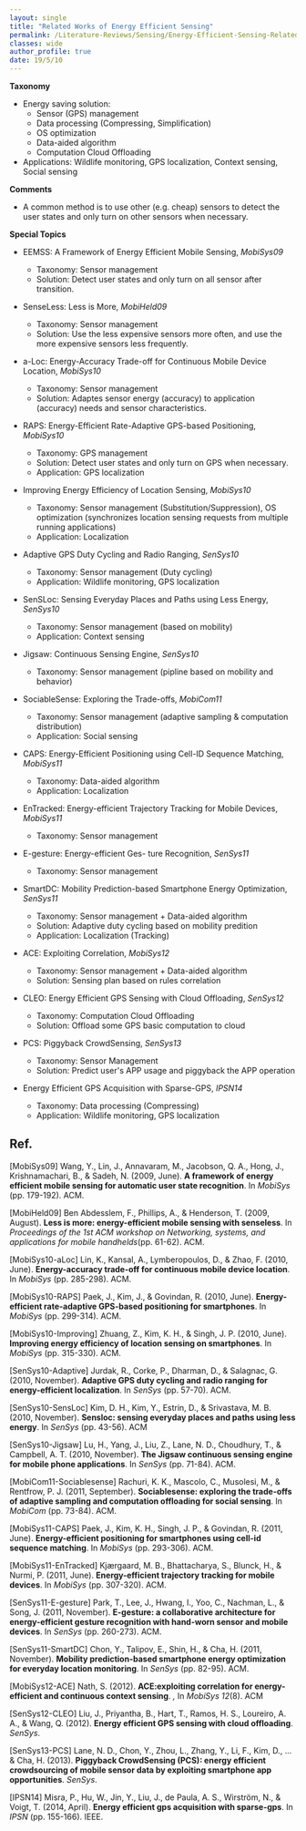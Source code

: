 ```yaml
---
layout: single
title: "Related Works of Energy Efficient Sensing"
permalink: /Literature-Reviews/Sensing/Energy-Efficient-Sensing-Related-Works/
classes: wide
author_profile: true
date: 19/5/10
---
```


**Taxonomy**

* Energy saving solution: 
  * Sensor (GPS) management
  * Data processing (Compressing, Simplification)
  * OS optimization
  * Data-aided algorithm
  * Computation Cloud Offloading
* Applications: Wildlife monitoring, GPS localization, Context sensing, Social sensing

**Comments**

* A common method is to use other (e.g. cheap) sensors to detect the user states and only turn on other sensors when necessary.

**Special Topics**

* EEMSS: A Framework of Energy Efficient Mobile Sensing, *MobiSys09*
  * Taxonomy: Sensor management
  * Solution: Detect user states and only turn on all sensor after transition.
* SenseLess: Less is More, *MobiHeld09*
  * Taxonomy: Sensor management
  * Solution: Use the less expensive sensors more often, and use the more expensive sensors less frequently. 
* a-Loc: Energy-Accuracy Trade-off for Continuous Mobile Device Location, *MobiSys10*
  * Taxonomy: Sensor management
  * Solution: Adaptes sensor energy (accuracy) to application (accuracy) needs and sensor characteristics.
* RAPS: Energy-Efficient Rate-Adaptive GPS-based Positioning, *MobiSys10*
  * Taxonomy: GPS management
  * Solution: Detect user states and only turn on GPS when necessary.
  * Application: GPS localization
* Improving Energy Efficiency of Location Sensing, *MobiSys10*
  * Taxonomy: Sensor management (Substitution/Suppression), OS optimization (synchronizes  location sensing requests from multiple running applications)
  * Application: Localization
* Adaptive GPS Duty Cycling and Radio Ranging, *SenSys10*
  * Taxonomy: Sensor management (Duty cycling)
  * Application: Wildlife monitoring, GPS localization
* SenSLoc: Sensing Everyday Places and Paths using Less Energy, *SenSys10*
  * Taxonomy: Sensor management (based on mobility)
  * Application: Context sensing
* Jigsaw: Continuous Sensing Engine, *SenSys10*
  * Taxonomy: Sensor management (pipline based on mobility and behavior)
* SociableSense: Exploring the Trade-offs, *MobiCom11*
  * Taxonomy: Sensor management (adaptive sampling & computation distribution)
  * Application: Social sensing
* CAPS: Energy-Efficient Positioning using Cell-ID Sequence Matching, *MobiSys11*
  * Taxonomy: Data-aided algorithm
  * Application: Localization
* EnTracked: Energy-efficient Trajectory Tracking for Mobile Devices, *MobiSys11*
  * Taxonomy: Sensor management
* E-gesture: Energy-efficient Ges- ture Recognition, *SenSys11*
  * Taxonomy: Sensor management
* SmartDC: Mobility Prediction-based Smartphone Energy Optimization, *SenSys11*
  * Taxonomy: Sensor management + Data-aided algorithm
  * Solution: Adaptive duty cycling based on mobility predition
  * Application: Localization (Tracking)
* ACE: Exploiting Correlation, *MobiSys12*
  * Taxonomy: Sensor management + Data-aided algorithm
  * Solution: Sensing plan based on rules correlation
* CLEO: Energy Efficient GPS Sensing with Cloud Offloading, *SenSys12*
  * Taxonomy: Computation Cloud Offloading
  * Solution: Offload some GPS basic computation to cloud
* PCS: Piggyback CrowdSensing, *SenSys13*
  * Taxonomy: Sensor Management
  * Solution: Predict user's APP usage and piggyback the APP operation

* Energy Efficient GPS Acquisition with Sparse-GPS, *IPSN14*
  * Taxonomy: Data processing (Compressing)
  * Application: Wildlife monitoring, GPS localization


## Ref.

[MobiSys09] Wang, Y., Lin, J., Annavaram, M., Jacobson, Q. A., Hong, J., Krishnamachari, B., & Sadeh, N. (2009, June). **A framework of energy efficient mobile sensing for automatic user state recognition**. In *MobiSys* (pp. 179-192). ACM.

[MobiHeld09] Ben Abdesslem, F., Phillips, A., & Henderson, T. (2009, August). **Less is more: energy-efficient mobile sensing with senseless**. In *Proceedings of the 1st ACM workshop on Networking, systems, and applications for mobile handhelds*(pp. 61-62). ACM.

[MobiSys10-aLoc] Lin, K., Kansal, A., Lymberopoulos, D., & Zhao, F. (2010, June). **Energy-accuracy trade-off for continuous mobile device location**. In *MobiSys* (pp. 285-298). ACM.

[MobiSys10-RAPS] Paek, J., Kim, J., & Govindan, R. (2010, June). **Energy-efficient rate-adaptive GPS-based positioning for smartphones**. In *MobiSys* (pp. 299-314). ACM.

[MobiSys10-Improving] Zhuang, Z., Kim, K. H., & Singh, J. P. (2010, June). **Improving energy efficiency of location sensing on smartphones**. In *MobiSys* (pp. 315-330). ACM.

[SenSys10-Adaptive] Jurdak, R., Corke, P., Dharman, D., & Salagnac, G. (2010, November). **Adaptive GPS duty cycling and radio ranging for energy-efficient localization**. In *SenSys* (pp. 57-70). ACM.

[SenSys10-SensLoc] Kim, D. H., Kim, Y., Estrin, D., & Srivastava, M. B. (2010, November). **Sensloc: sensing everyday places and paths using less energy**. In *SenSys* (pp. 43-56). ACM

[SenSys10-Jigsaw] Lu, H., Yang, J., Liu, Z., Lane, N. D., Choudhury, T., & Campbell, A. T. (2010, November). **The Jigsaw continuous sensing engine for mobile phone applications**. In *SenSys* (pp. 71-84). ACM.

[MobiCom11-Sociablesense] Rachuri, K. K., Mascolo, C., Musolesi, M., & Rentfrow, P. J. (2011, September). **Sociablesense: exploring the trade-offs of adaptive sampling and computation offloading for social sensing**. In *MobiCom* (pp. 73-84). ACM.

[MobiSys11-CAPS] Paek, J., Kim, K. H., Singh, J. P., & Govindan, R. (2011, June). **Energy-efficient positioning for smartphones using cell-id sequence matching**. In *MobiSys* (pp. 293-306). ACM.

[MobiSys11-EnTracked] Kjærgaard, M. B., Bhattacharya, S., Blunck, H., & Nurmi, P. (2011, June). **Energy-efficient trajectory tracking for mobile devices**. In *MobiSys* (pp. 307-320). ACM.

[SenSys11-E-gesture] Park, T., Lee, J., Hwang, I., Yoo, C., Nachman, L., & Song, J. (2011, November). **E-gesture: a collaborative architecture for energy-efficient gesture recognition with hand-worn sensor and mobile devices**. In *SenSys* (pp. 260-273). ACM.

[SenSys11-SmartDC] Chon, Y., Talipov, E., Shin, H., & Cha, H. (2011, November). **Mobility prediction-based smartphone energy optimization for everyday location monitoring**. In *SenSys* (pp. 82-95). ACM.

[MobiSys12-ACE] Nath, S. (2012). **ACE:exploiting correlation for energy-efficient and continuous context sensing**. *,* In *MobiSys* *12*(8). ACM

[SenSys12-CLEO] Liu, J., Priyantha, B., Hart, T., Ramos, H. S., Loureiro, A. A., & Wang, Q. (2012). **Energy efficient GPS sensing with cloud offloading**. *SenSys*.

[SenSys13-PCS] Lane, N. D., Chon, Y., Zhou, L., Zhang, Y., Li, F., Kim, D., ... & Cha, H. (2013). **Piggyback CrowdSensing (PCS): energy efficient crowdsourcing of mobile sensor data by exploiting smartphone app opportunities**. *SenSys*.

[IPSN14] Misra, P., Hu, W., Jin, Y., Liu, J., de Paula, A. S., Wirström, N., & Voigt, T. (2014, April). **Energy efficient gps acquisition with sparse-gps**. In *IPSN* (pp. 155-166). IEEE.

